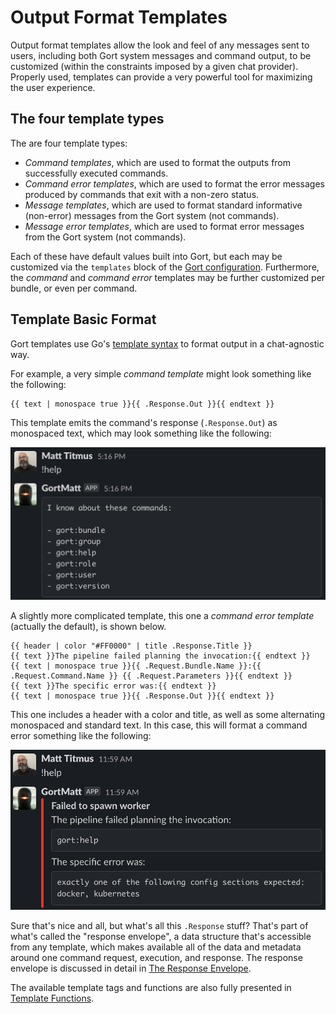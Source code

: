 # Output Format Templates

Output format templates allow the look and feel of any messages sent to users, including both Gort system messages and command output, to be customized (within the constraints imposed by a given chat provider). Properly used, templates can provide a very powerful tool for maximizing the user experience.

## The four template types

The are four template types:

* _Command templates_, which are used to format the outputs from successfully executed commands.
* _Command error templates_, which are used to format the error messages produced by commands that exit with a non-zero status.
* _Message templates_, which are used to format standard informative (non-error) messages from the Gort system (not commands).
* _Message error templates_, which are used to format error messages from the Gort system (not commands).

Each of these have default values built into Gort, but each may be customized via the `templates` block of the [Gort configuration](configuration.md). Furthermore, the _command_ and _command error_ templates may be further customized per bundle, or even per command. 

## Template Basic Format

Gort templates use Go's [template syntax](https://pkg.go.dev/text/template) to format output in a chat-agnostic way.

For example, a very simple _command template_ might look something like the following:

```
{{ text | monospace true }}{{ .Response.Out }}{{ endtext }}
```

This template emits the command's response (`.Response.Out`) as monospaced text, which may look something like the following:

![Monospaced command output](images/command-mono.png "Monospaced command output")

A slightly more complicated template, this one a _command error template_ (actually the default), is shown below.

```
{{ header | color "#FF0000" | title .Response.Title }}
{{ text }}The pipeline failed planning the invocation:{{ endtext }}
{{ text | monospace true }}{{ .Request.Bundle.Name }}:{{ .Request.Command.Name }} {{ .Request.Parameters }}{{ endtext }}
{{ text }}The specific error was:{{ endtext }}
{{ text | monospace true }}{{ .Response.Out }}{{ endtext }}
```

This one includes a header with a color and title, as well as some alternating monospaced and standard text. In this case, this will format a command error something like the following:

![Pretty command error message](images/command-formatted.png "Pretty command error message")

Sure that's nice and all, but what's all this `.Response` stuff? That's part of what's called the "response envelope", a data structure that's accessible from any template, which makes available all of the data and metadata around one command request, execution, and response. The response envelope is discussed in detail in [The Response Envelope](templates-response-envelope.md).

The available template tags and functions are also fully presented in [Template Functions](templates-functions.md).